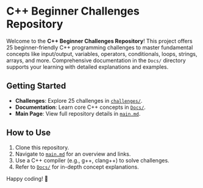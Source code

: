 # C++ Beginner Challenges Repository

Welcome to the **C++ Beginner Challenges Repository**! This project offers 25 beginner-friendly C++ programming challenges to master fundamental concepts like input/output, variables, operators, conditionals, loops, strings, arrays, and more. Comprehensive documentation in the `Docs/` directory supports your learning with detailed explanations and examples.

## Getting Started
- **Challenges**: Explore 25 challenges in [`challenges/`](./challenges/).
- **Documentation**: Learn core C++ concepts in [`Docs/`](./Docs/).
- **Main Page**: View full repository details in [`main.md`](./main.md).

## How to Use
1. Clone this repository.
2. Navigate to [`main.md`](./main.md) for an overview and links.
3. Use a C++ compiler (e.g., g++, clang++) to solve challenges.
4. Refer to [`Docs/`](./Docs/) for in-depth concept explanations.

Happy coding! 🚀